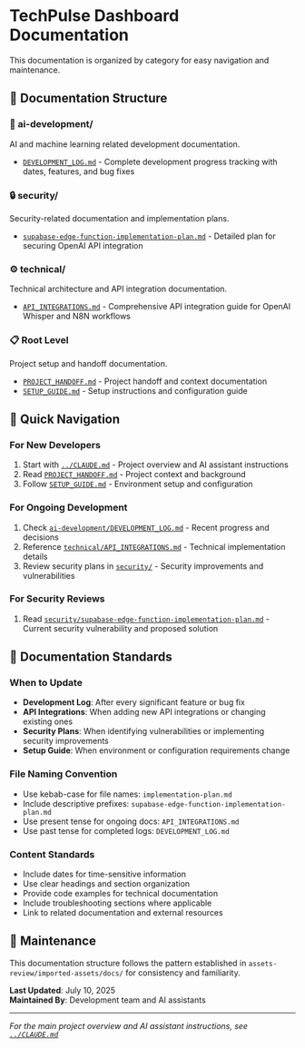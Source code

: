 # TechPulse Dashboard Documentation

This documentation is organized by category for easy navigation and maintenance.

## 📁 **Documentation Structure**

### **🤖 ai-development/**
AI and machine learning related development documentation.

- [`DEVELOPMENT_LOG.md`](./ai-development/DEVELOPMENT_LOG.md) - Complete development progress tracking with dates, features, and bug fixes

### **🔒 security/**
Security-related documentation and implementation plans.

- [`supabase-edge-function-implementation-plan.md`](./security/supabase-edge-function-implementation-plan.md) - Detailed plan for securing OpenAI API integration

### **⚙️ technical/**
Technical architecture and API integration documentation.

- [`API_INTEGRATIONS.md`](./technical/API_INTEGRATIONS.md) - Comprehensive API integration guide for OpenAI Whisper and N8N workflows

### **📋 Root Level**
Project setup and handoff documentation.

- [`PROJECT_HANDOFF.md`](./PROJECT_HANDOFF.md) - Project handoff and context documentation
- [`SETUP_GUIDE.md`](./SETUP_GUIDE.md) - Setup instructions and configuration guide

## 🎯 **Quick Navigation**

### **For New Developers**
1. Start with [`../CLAUDE.md`](../CLAUDE.md) - Project overview and AI assistant instructions
2. Read [`PROJECT_HANDOFF.md`](./PROJECT_HANDOFF.md) - Project context and background
3. Follow [`SETUP_GUIDE.md`](./SETUP_GUIDE.md) - Environment setup and configuration

### **For Ongoing Development**
1. Check [`ai-development/DEVELOPMENT_LOG.md`](./ai-development/DEVELOPMENT_LOG.md) - Recent progress and decisions
2. Reference [`technical/API_INTEGRATIONS.md`](./technical/API_INTEGRATIONS.md) - Technical implementation details
3. Review security plans in [`security/`](./security/) - Security improvements and vulnerabilities

### **For Security Reviews**
1. Read [`security/supabase-edge-function-implementation-plan.md`](./security/supabase-edge-function-implementation-plan.md) - Current security vulnerability and proposed solution

## 📝 **Documentation Standards**

### **When to Update**
- **Development Log**: After every significant feature or bug fix
- **API Integrations**: When adding new API integrations or changing existing ones
- **Security Plans**: When identifying vulnerabilities or implementing security improvements
- **Setup Guide**: When environment or configuration requirements change

### **File Naming Convention**
- Use kebab-case for file names: `implementation-plan.md`
- Include descriptive prefixes: `supabase-edge-function-implementation-plan.md`
- Use present tense for ongoing docs: `API_INTEGRATIONS.md`
- Use past tense for completed logs: `DEVELOPMENT_LOG.md`

### **Content Standards**
- Include dates for time-sensitive information
- Use clear headings and section organization
- Provide code examples for technical documentation
- Include troubleshooting sections where applicable
- Link to related documentation and external resources

## 🔄 **Maintenance**

This documentation structure follows the pattern established in `assets-review/imported-assets/docs/` for consistency and familiarity.

**Last Updated**: July 10, 2025  
**Maintained By**: Development team and AI assistants

---

*For the main project overview and AI assistant instructions, see [`../CLAUDE.md`](../CLAUDE.md)*